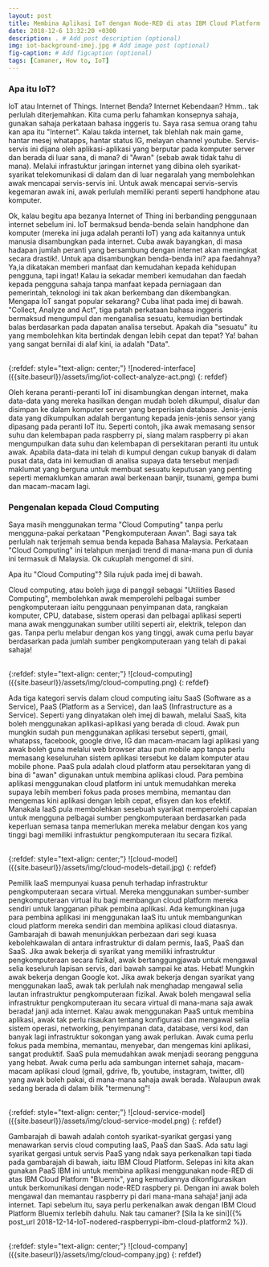 ```yaml
---
layout: post
title: Membina Aplikasi IoT dengan Node-RED di atas IBM Cloud Platform - Bab 1. Pengenalan IoT & Cloud Platform
date: 2018-12-6 13:32:20 +0300
description: . # Add post description (optional)
img: iot-background-imej.jpg # Add image post (optional)
fig-caption: # Add figcaption (optional)
tags: [Camaner, How to, IoT]
---
```


### Apa itu IoT? 

IoT atau Internet of Things. Internet Benda? Internet Kebendaan? Hmm.. tak perlulah diterjemahkan. Kita cuma perlu fahamkan konsepnya sahaja, gunakan sahaja perkataan bahasa inggeris tu. Saya rasa semua orang tahu kan apa itu "Internet". Kalau takda internet, tak blehlah nak main game, hantar mesej whatapps, hantar status IG, melayan channel youtube. Servis-servis ini dijana oleh aplikasi-aplikasi yang berputar pada komputer server dan berada di luar sana, di mana? di "Awan" (sebab awak tidak tahu di mana). Melalui infrastuktur jaringan internet yang dibina oleh syarikat-syarikat telekomunikasi di dalam dan di luar negaralah yang membolehkan awak mencapai servis-servis ini. Untuk awak mencapai servis-servis kegemaran awak ini, awak perlulah memiliki peranti seperti handphone atau komputer. 

Ok, kalau begitu apa bezanya Internet of Thing ini berbanding penggunaan internet sebelum ini. IoT bermaksud benda-benda selain handphone dan komputer (mereka ini juga adalah peranti IoT) yang ada kaitannya untuk manusia disambungkan pada internet. Cuba awak bayangkan, di masa hadapan jumlah peranti yang bersambung dengan internet akan meningkat secara drastik!. Untuk apa disambungkan benda-benda ini? apa faedahnya? Ya,ia dikatakan memberi manfaat dan kemudahan kepada kehidupan pengguna, tapi ingat! Kalau ia sekadar memberi kemudahan dan faedah kepada pengguna sahaja tanpa manfaat kepada perniagaan dan pemerintah, teknologi ini tak akan berkembang dan dikembangkan. Mengapa IoT sangat popular sekarang? Cuba lihat pada imej di bawah. "Collect, Analyze and Act", tiga patah perkataan bahasa inggeris bermaksud mengumpul dan menganalisa sesuatu, kemudian bertindak balas berdasarkan pada dapatan analisa tersebut. Apakah dia "sesuatu" itu yang membolehkan kita bertindak dengan lebih cepat dan tepat? Ya! bahan yang sangat bernilai di alaf kini, ia adalah "Data".


 <br/>
{:refdef: style="text-align: center;"}
![nodered-interface]({{site.baseurl}}/assets/img/iot-collect-analyze-act.png)
{: refdef}
<br/>

Oleh kerana peranti-peranti IoT ini disambungkan dengan internet, maka data-data yang mereka hasilkan dengan mudah boleh dikumpul, disalur dan disimpan ke dalam komputer server yang berperisian database. Jenis-jenis data yang dikumpulkan adalah bergantung kepada jenis-jenis sensor yang dipasang pada peranti IoT itu. Seperti contoh, jika awak memasang sensor suhu dan kelembapan pada raspberry pi, siang malam raspberry pi akan mengumpulkan data suhu dan kelembapan di persekitaran peranti itu untuk awak. Apabila data-data ini telah di kumpul dengan cukup banyak di dalam pusat data, data ini kemudian di analisa supaya data tersebut menjadi maklumat yang berguna untuk membuat sesuatu keputusan yang penting seperti memaklumkan amaran awal berkenaan banjir, tsunami, gempa bumi dan macam-macam lagi.

### Pengenalan kepada Cloud Computing

Saya masih menggunakan terma "Cloud Computing" tanpa perlu mengguna-pakai perkataan "Pengkomputeraan Awan". Bagi saya tak perlulah nak terjemah semua benda kepada Bahasa Malaysia. Perkataan "Cloud Computing" ini telahpun menjadi trend di mana-mana pun di dunia ini termasuk di Malaysia. Ok cukuplah mengomel di sini. 

Apa itu "Cloud Computing"? Sila rujuk pada imej di bawah.

Cloud computing, atau boleh juga di panggil sebagai "Utilities Based Computing", membolehkan awak memperolehi pelbagai sumber pengkomputeraan iaitu penggunaan penyimpanan data, rangkaian komputer, CPU, database, sistem operasi dan pelbagai aplikasi seperti mana awak menggunakan sumber utiliti seperti air, elektrik, telepon dan gas. Tanpa perlu melabur dengan kos yang tinggi, awak cuma perlu bayar berdasarkan pada jumlah sumber pengkomputeraan yang telah di pakai sahaja!
 
 <br/>
{:refdef: style="text-align: center;"}
![cloud-computing]({{site.baseurl}}/assets/img/cloud-computing.png)
{: refdef}
<br/>

Ada tiga kategori servis dalam cloud computing iaitu SaaS (Software as a Service), PaaS (Platform as a Service), dan IaaS (Infrastructure as a Service). Seperti yang dinyatakan oleh imej di bawah, melalui SaaS, kita boleh menggunakan aplikasi-aplikasi yang berada di cloud. Awak pun mungkin sudah pun menggunakan aplikasi tersebut seperti, gmail, whatapss, facebook, google drive, IG dan macam-macam lagi aplikasi yang awak boleh guna melalui web browser atau pun mobile app tanpa perlu memasang keseluruhan sistem aplikasi tersebut ke dalam komputer atau mobile phone. PaaS pula adalah cloud platform atau persekitaran yang di bina di "awan" digunakan untuk membina aplikasi cloud. Para pembina aplikasi menggunakan cloud platform ini untuk memudahkan mereka supaya lebih memberi fokus pada proses membina, memantau dan mengemas kini aplikasi dengan lebih cepat, efisyen dan kos efektif. Manakala IaaS pula membolehkan sesebuah syarikat memperolehi capaian untuk mengguna pelbagai sumber pengkomputeraan berdasarkan pada keperluan semasa tanpa memerlukan mereka melabur dengan kos yang tinggi bagi memiliki infrastuktur pengkomputeraan itu secara fizikal. 

<br/>
{:refdef: style="text-align: center;"}
![cloud-model]({{site.baseurl}}/assets/img/cloud-models-detail.jpg)
{: refdef}
<br/>

Pemilik IaaS mempunyai kuasa penuh terhadap infrastruktur pengkomputeraan secara virtual. Mereka menggunakan sumber-sumber pengkomputeraan virtual itu bagi membangun cloud platform mereka sendiri untuk langganan pihak pembina aplikasi. Ada kemungkinan juga para pembina aplikasi ini menggunakan IaaS itu untuk membangunkan cloud platform mereka sendiri dan membina aplikasi cloud diatasnya. Gambarajah di bawah menunjukkan perbezaan dari segi kuasa kebolehkawalan di antara infrastruktur di dalam permis, IaaS, PaaS dan SaaS. Jika awak bekerja di syarikat yang memiliki infrastruktur pengkomputeraan secara fizikal, awak bertanggungjawab untuk mengawal selia keseluruh lapisan servis, dari bawah sampai ke atas. Hebat! Mungkin awak bekerja dengan Google kot. Jika awak bekerja dengan syarikat yang menggunakan IaaS, awak tak perlulah nak menghadap mengawal selia lautan infrastruktur pengkomputeraan fizikal. Awak boleh mengawal selia infrastruktur pengkomputeraan itu secara virtual di mana-mana saja awak berada! janji ada internet. Kalau awak menggunakan PaaS untuk membina aplikasi, awak tak perlu risaukan tentang konfigurasi dan mengawal selia sistem operasi, networking, penyimpanan data, database, versi kod, dan banyak lagi infrastruktur sokongan yang awak perlukan. Awak cuma perlu fokus pada membina, memantau, menyebar, dan mengemas kini aplikasi, sangat produktif. SaaS pula memudahkan awak menjadi seorang pengguna yang hebat. Awak cuma perlu ada sambungan internet sahaja, macam-macam aplikasi cloud (gmail, gdrive, fb, youtube, instagram, twitter, dll) yang awak boleh pakai, di mana-mana sahaja awak berada. Walaupun awak sedang berada di dalam bilik "termenung"!


 <br/>
{:refdef: style="text-align: center;"}
![cloud-service-model]({{site.baseurl}}/assets/img/cloud-service-model.png)
{: refdef}
<br/>

Gambarajah di bawah adalah contoh syarikat-syarikat gergasi yang menawarkan servis cloud computing IaaS, PaaS dan SaaS. Ada satu lagi syarikat gergasi untuk servis PaaS yang ndak saya perkenalkan tapi tiada pada gambarajah di bawah, iaitu IBM Cloud Platform. Selepas ini kita akan gunakan PaaS IBM ini untuk membina aplikasi menggunakan node-RED di atas IBM Cloud Platform "Bluemix", yang kemudiannya dikonfigurasikan untuk berkomunikasi dengan node-RED raspbery pi. Dengan ini awak boleh mengawal dan memantau raspberry pi dari mana-mana sahaja! janji ada internet. Tapi sebelum itu, saya perlu perkenalkan awak dengan IBM Cloud Platform Bluemix terlebih dahulu. Nak tau camaner? [Sila la ke sini]({% post_url 2018-12-14-IoT-nodered-raspberrypi-ibm-cloud-platform2 %}).

<br/>
{:refdef: style="text-align: center;"}
![cloud-company]({{site.baseurl}}/assets/img/cloud-company.jpg)
{: refdef} 
<br/>











